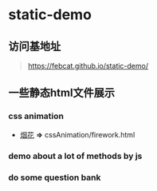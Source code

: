 # static-demo
## 访问基地址
> https://febcat.github.io/static-demo/

## 一些静态html文件展示
### css animation
  + [烟花](https://febcat.github.io/static-demo/cssAnimation/firework.html) **=>** cssAnimation/firework.html
### demo about a lot of methods by js
### do some question bank
